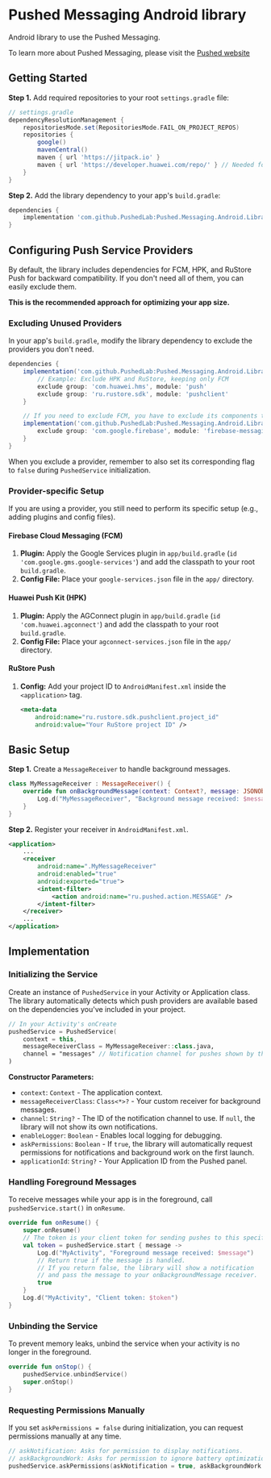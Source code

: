 # Pushed Messaging Android library

Android library to use the Pushed Messaging.

To learn more about Pushed Messaging, please visit the [Pushed website](https://pushed.dev)

## Getting Started

**Step 1.** Add required repositories to your root `settings.gradle` file:

```gradle
// settings.gradle
dependencyResolutionManagement {
    repositoriesMode.set(RepositoriesMode.FAIL_ON_PROJECT_REPOS)
    repositories {
        google()
        mavenCentral()
        maven { url 'https://jitpack.io' }
        maven { url 'https://developer.huawei.com/repo/' } // Needed for HPK
    }
}
```

**Step 2.** Add the library dependency to your app's `build.gradle`:

```gradle
dependencies {
    implementation 'com.github.PushedLab:Pushed.Messaging.Android.Library:1.4.8' // Check for the latest version
}
```

## Configuring Push Service Providers

By default, the library includes dependencies for FCM, HPK, and RuStore Push for backward compatibility. If you don't need all of them, you can easily exclude them.

**This is the recommended approach for optimizing your app size.**

### Excluding Unused Providers

In your app's `build.gradle`, modify the library dependency to exclude the providers you don't need.

```gradle
dependencies {
    implementation('com.github.PushedLab:Pushed.Messaging.Android.Library:1.4.8') {
        // Example: Exclude HPK and RuStore, keeping only FCM
        exclude group: 'com.huawei.hms', module: 'push'
        exclude group: 'ru.rustore.sdk', module: 'pushclient'
    }

    // If you need to exclude FCM, you have to exclude its components too
    implementation('com.github.PushedLab:Pushed.Messaging.Android.Library:1.4.8') {
        exclude group: 'com.google.firebase', module: 'firebase-messaging'
    }
}
```

When you exclude a provider, remember to also set its corresponding flag to `false` during `PushedService` initialization.

### Provider-specific Setup

If you are using a provider, you still need to perform its specific setup (e.g., adding plugins and config files).

#### Firebase Cloud Messaging (FCM)

1.  **Plugin:** Apply the Google Services plugin in `app/build.gradle` (`id 'com.google.gms.google-services'`) and add the classpath to your root `build.gradle`.
2.  **Config File:** Place your `google-services.json` file in the `app/` directory.

#### Huawei Push Kit (HPK)

1.  **Plugin:** Apply the AGConnect plugin in `app/build.gradle` (`id 'com.huawei.agconnect'`) and add the classpath to your root `build.gradle`.
2.  **Config File:** Place your `agconnect-services.json` file in the `app/` directory.

#### RuStore Push

1.  **Config:** Add your project ID to `AndroidManifest.xml` inside the `<application>` tag.
    ```xml
    <meta-data
        android:name="ru.rustore.sdk.pushclient.project_id"
        android:value="Your RuStore project ID" />
    ```

## Basic Setup

**Step 1.** Create a `MessageReceiver` to handle background messages.

```kotlin
class MyMessageReceiver : MessageReceiver() {
    override fun onBackgroundMessage(context: Context?, message: JSONObject) {
        Log.d("MyMessageReceiver", "Background message received: $message")
    }
}
```

**Step 2.** Register your receiver in `AndroidManifest.xml`.

```xml
<application>
    ...
    <receiver
        android:name=".MyMessageReceiver"                                               
        android:enabled="true"
        android:exported="true">
        <intent-filter>
            <action android:name="ru.pushed.action.MESSAGE" />
        </intent-filter>
    </receiver>
    ...
</application>
```

## Implementation

### Initializing the Service

Create an instance of `PushedService` in your Activity or Application class. The library automatically detects which push providers are available based on the dependencies you've included in your project.

```kotlin
// In your Activity's onCreate
pushedService = PushedService(
    context = this,
    messageReceiverClass = MyMessageReceiver::class.java,
    channel = "messages" // Notification channel for pushes shown by the library
)
```

**Constructor Parameters:**
*   `context`: `Context` - The application context.
*   `messageReceiverClass`: `Class<*>?` - Your custom receiver for background messages.
*   `channel`: `String?` - The ID of the notification channel to use. If `null`, the library will not show its own notifications.
*   `enableLogger`: `Boolean` - Enables local logging for debugging.
*   `askPermissions`: `Boolean` - If `true`, the library will automatically request permissions for notifications and background work on the first launch.
*   `applicationId`: `String?` - Your Application ID from the Pushed panel.

### Handling Foreground Messages

To receive messages while your app is in the foreground, call `pushedService.start()` in `onResume`.

```kotlin
override fun onResume() {
    super.onResume()
    // The token is your client token for sending pushes to this specific user.
    val token = pushedService.start { message ->
        Log.d("MyActivity", "Foreground message received: $message")
        // Return true if the message is handled.
        // If you return false, the library will show a notification
        // and pass the message to your onBackgroundMessage receiver.
        true
    }
    Log.d("MyActivity", "Client token: $token")
}
```

### Unbinding the Service

To prevent memory leaks, unbind the service when your activity is no longer in the foreground.

```kotlin
override fun onStop() {
    pushedService.unbindService()
    super.onStop()
}
```

### Requesting Permissions Manually

If you set `askPermissions = false` during initialization, you can request permissions manually at any time.

```kotlin
// askNotification: Asks for permission to display notifications.
// askBackgroundWork: Asks for permission to ignore battery optimizations.
pushedService.askPermissions(askNotification = true, askBackgroundWork = true)
```



